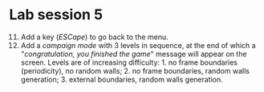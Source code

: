 # Lab session 5

11. Add a key (_ESCape_) to go back to the menu.
12. Add a _campaign mode_ with 3 levels in sequence, at the end of which a "*congratulation, you finished the game*" message will appear on the screen. Levels are of increasing difficulty: 1. no frame boundaries (periodicity), no random walls; 2. no frame boundaries, random walls generation; 3. external boundaries, random walls generation.